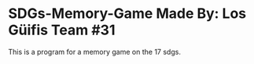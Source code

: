 # SDGs-Memory-Game Made By: Los Güifis Team #31
This is a program for a memory game on the 17 sdgs.
